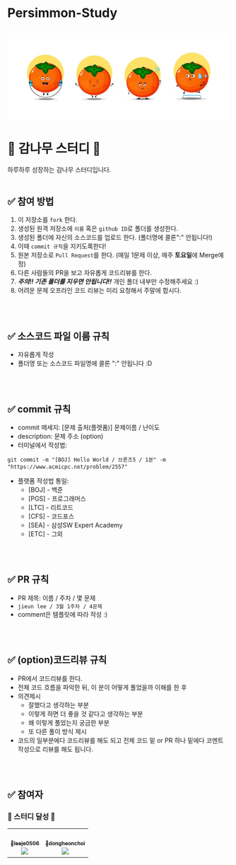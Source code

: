 # Persimmon-Study

![img](./image-gam.png)
---
# 🍊 감나무 스터디 📝
하루하루 성장하는 감나무 스터디입니다.
<br />
<br />

## ✅ 참여 방법
1. 이 저장소를 `fork` 한다.
2. 생성된 원격 저장소에 `이름` 혹은 `github ID`로 폴더를 생성한다.
3. 생성된 폴더에 자신의 소스코드를 업로드 한다. (폴더명에 콜론":" 안됩니다!)
4. 이때 `commit 규칙`을 지키도록한다!
5. 원본 저장소로 `Pull Request`를 한다. (매일 1문제 이상, 매주 **토요일**에 Merge예정)
6. 다른 사람들의 PR을 보고 자유롭게 코드리뷰를 한다.
7. ***주의!! 기존 폴더를 지우면 안됩니다!!*** 개인 폴더 내부만 수정해주세요 :)
8. 어려운 문제 오프라인 코드 리뷰는 미리 요청해서 주말에 합시다.

<br />
<br />

## ✅ 소스코드 파일 이름 규칙
- 자유롭게 작성 
- 폴더명 또는 소스코드 파일명에 콜론 ":" 안됩니다 :D

<br />
<br />

## ✅ commit 규칙
- commit 메세지: [문제 출처(플랫폼)] 문제이름 / 난이도  
- description: 문제 주소 (option)
- 터미널에서 작성법: 
```
git commit -m "[BOJ] Hello World / 브론즈5 / 1분" -m "https://www.acmicpc.net/problem/2557"
```
- 플랫폼 작성법 통일: 
  * [BOJ] - 백준 
  * [PGS] - 프로그래머스
  * [LTC] - 리트코드
  * [CFS] - 코드포스
  * [SEA] - 삼성SW Expert Academy
  * [ETC] - 그외

<br />
<br />

## ✅ PR 규칙
- PR 제목: 이름 / 주차 / 몇 문제
-  ```jieun lee / 3월 1주차 / 4문제 ```
-  comment은 템플릿에 따라 작성 :)

<br />
<br />

## ✅ (option)코드리뷰 규칙
- PR에서 코드리뷰를 한다.
- 전체 코드 흐름을 파악한 뒤, 이 분이 어떻게 풀었을까 이해를 한 후 
- 의견제시
  -   잘했다고 생각하는 부분
  -   이렇게 하면 더 좋을 것 같다고 생각하는 부분
  -   왜 이렇게 풀었는지 궁금한 부분
  -   또 다른 풀이 방식 제시
- 코드의 일부분에다 코드리뷰를 해도 되고 전체 코드 밑 or PR 하나 밑에다 코멘트 작성으로 리뷰를 해도 됩니다.

<br />
<br />

## ✅ 참여자
### 🎉 스터디 달성 🎉
<table><tr>         <td align="center"><a href="https://github.com/leeje0506"><img src="https://avatars.githubusercontent.com/uu/137889331?v=4?s=100" width="100px;" alt=""/>         <br /><sub><b>🎉leeje0506</b><br><img src="https://us-central1-progress-markdown.cloudfunctions.net/progress/977"/></sub></a><br /></td>
         <td align="center"><a href="https://github.com/dongheonchoi"><img src="https://avatars.githubusercontent.com/u/124031425?v=4?s=100" width="100px;" alt=""/>         <br /><sub><b>🎉dongheonchoi</b><br><img src="https://us-central1-progress-markdown.cloudfunctions.net/progress/193"/></sub></a><br /></td>
      
</table><br />

